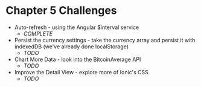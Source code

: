 # Chapter 5 Challenges

* Auto-refresh - using the Angular $interval service
    * _COMPLETE_
* Persist the currency settings - take the currency array and persist it with indexedDB (we've already done localStorage)
    * _TODO_
* Chart More Data - look into the BitcoinAverage API
    * _TODO_
* Improve the Detail View - explore more of Ionic's CSS
    * _TODO_
